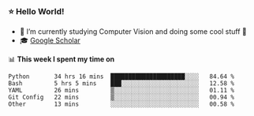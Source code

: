 ### ⭐️ Hello World!

<!--
**hologerry/hologerry** is a ✨ _special_ ✨ repository because its `README.md` (this file) appears on your GitHub profile.

Here are some ideas to get you started:

- 🔭 I’m currently working and studying on Computer Vision
- 🌱 I’m currently learning at Peking University
- 💬 Ask me about 
- 📫 How to reach me: E-mail
- 😄 Pronouns: he/his
- ⚡ Fun fact: Music is the Power
-->


- 🔭 I’m currently studying Computer Vision and doing some cool stuff 🤖
- 🎓 [Google Scholar](https://scholar.google.com/citations?user=3ykqW9wAAAAJ&hl=en)


📊 **This week I spent my time on**

<!--START_SECTION:waka-->

```text
Python       34 hrs 16 mins  █████████████████████░░░░   84.64 %
Bash         5 hrs 5 mins    ███░░░░░░░░░░░░░░░░░░░░░░   12.58 %
YAML         26 mins         ▒░░░░░░░░░░░░░░░░░░░░░░░░   01.11 %
Git Config   22 mins         ▒░░░░░░░░░░░░░░░░░░░░░░░░   00.94 %
Other        13 mins         ░░░░░░░░░░░░░░░░░░░░░░░░░   00.58 %
```

<!--END_SECTION:waka-->
